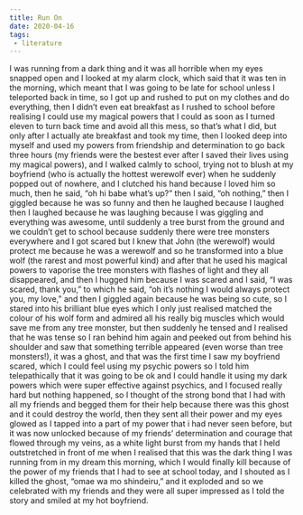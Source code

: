 ```yaml
---
title: Run On
date: 2020-04-16
tags:
 - literature
---
```


I was running from a dark thing and it was all horrible when my eyes snapped open and I looked at my alarm clock, which said that it was ten in the morning, which meant that I was going to be late for school unless I teleported back in time, so I got up and rushed to put on my clothes and do everything, then I didn’t even eat breakfast as I rushed to school before realising I could use my magical powers that I could as soon as I turned eleven to turn back time and avoid all this mess, so that’s what I did, but only after I actually ate breakfast and took my time, then I looked deep into myself and used my powers from friendship and determination to go back three hours (my friends were the bestest ever after I saved their lives using my magical powers), and I walked calmly to school, trying not to blush at my boyfriend (who is actually the hottest werewolf ever) when he suddenly popped out of nowhere, and I clutched his hand because I loved him so much, then he said, “oh hi babe what’s up?” then I said, “oh nothing,” then I giggled because he was so funny and then he laughed because I laughed then I laughed because he was laughing because I was giggling and everything was awesome, until suddenly a tree burst from the ground and we couldn’t get to school because suddenly there were tree monsters everywhere and I got scared but I knew that John (the werewolf) would protect me because he was a werewolf and so he transformed into a blue wolf (the rarest and most powerful kind) and after that he used his magical powers to vaporise the tree monsters with flashes of light and they all disappeared, and then I hugged him because I was scared and I said, “I was scared, thank you,” to which he said, “oh it’s nothing I would always protect you, my love,” and then I giggled again because he was being so cute, so I stared into his brilliant blue eyes which I only just realised matched the colour of his wolf form and admired all his really big muscles which would save me from any tree monster, but then suddenly he tensed and I realised that he was tense so I ran behind him again and peeked out from behind his shoulder and saw that something terrible appeared (even worse than tree monsters!), it was a ghost, and that was the first time I saw my boyfriend scared, which I could feel using my psychic powers so I told him telepathically that it was going to be ok and I could handle it using my dark powers which were super effective against psychics, and I focused really hard but nothing happened, so I thought of the strong bond that I had with all my friends and begged them for their help because there was this ghost and it could destroy the world, then they sent all their power and my eyes glowed as I tapped into a part of my power that i had never seen before, but it was now unlocked because of my friends’ determination and courage that flowed through my veins, as a white light burst from my hands that I held outstretched in front of me when I realised that this was the dark thing I was running from in my dream this morning, which I would finally kill because of the power of my friends that I had to see at school today, and I shouted as I killed the ghost, “omae wa mo shindeiru,” and it exploded and so we celebrated with my friends and they were all super impressed as I told the story and smiled at my hot boyfriend.

